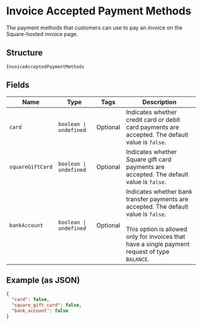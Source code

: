 
# Invoice Accepted Payment Methods

The payment methods that customers can use to pay an invoice on the Square-hosted invoice page.

## Structure

`InvoiceAcceptedPaymentMethods`

## Fields

| Name | Type | Tags | Description |
|  --- | --- | --- | --- |
| `card` | `boolean \| undefined` | Optional | Indicates whether credit card or debit card payments are accepted. The default value is `false`. |
| `squareGiftCard` | `boolean \| undefined` | Optional | Indicates whether Square gift card payments are accepted. The default value is `false`. |
| `bankAccount` | `boolean \| undefined` | Optional | Indicates whether bank transfer payments are accepted. The default value is `false`.<br><br>This option is allowed only for invoices that have a single payment request of type `BALANCE`. |

## Example (as JSON)

```json
{
  "card": false,
  "square_gift_card": false,
  "bank_account": false
}
```

